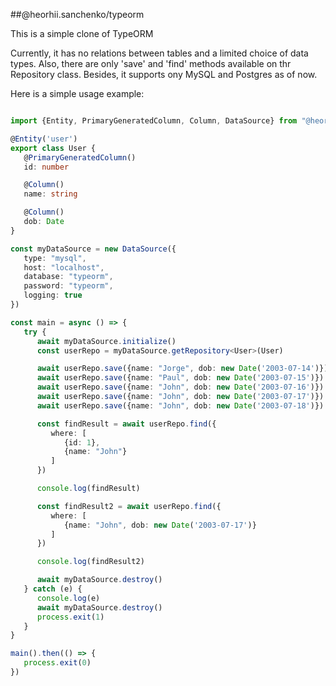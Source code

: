 
##@heorhii.sanchenko/typeorm

This is a simple clone of TypeORM

Currently, it has no relations between tables and a limited choice of data types.
Also, there are only 'save' and 'find' methods available on thr Repository class.
Besides, it supports ony MySQL and Postgres as of now.

Here is a simple usage example:

```typescript

import {Entity, PrimaryGeneratedColumn, Column, DataSource} from "@heorhii.sanchenko/typeorm";

@Entity('user')
export class User {
   @PrimaryGeneratedColumn()
   id: number

   @Column()
   name: string

   @Column()
   dob: Date
}

const myDataSource = new DataSource({
   type: "mysql",
   host: "localhost",
   database: "typeorm",
   password: "typeorm",
   logging: true
})

const main = async () => {
   try {
      await myDataSource.initialize()
      const userRepo = myDataSource.getRepository<User>(User)

      await userRepo.save({name: "Jorge", dob: new Date('2003-07-14')})
      await userRepo.save({name: "Paul", dob: new Date('2003-07-15')})
      await userRepo.save({name: "John", dob: new Date('2003-07-16')})
      await userRepo.save({name: "John", dob: new Date('2003-07-17')})
      await userRepo.save({name: "John", dob: new Date('2003-07-18')})

      const findResult = await userRepo.find({
         where: [
            {id: 1},
            {name: "John"}
         ]
      })

      console.log(findResult)

      const findResult2 = await userRepo.find({
         where: [
            {name: "John", dob: new Date('2003-07-17')}
         ]
      })

      console.log(findResult2)

      await myDataSource.destroy()
   } catch (e) {
      console.log(e)
      await myDataSource.destroy()
      process.exit(1)
   }
}

main().then(() => {
   process.exit(0)
})
```

